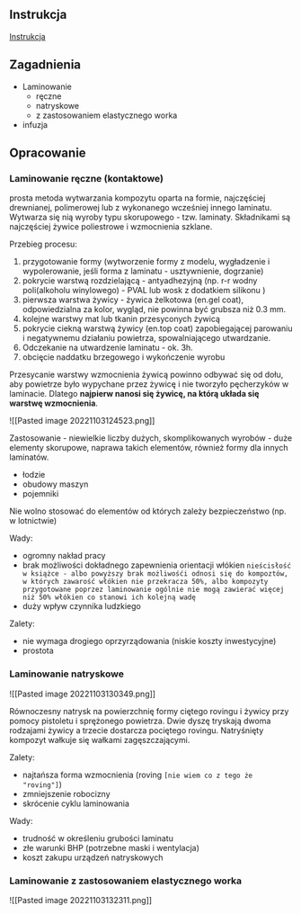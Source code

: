 ## Instrukcja

[Instrukcja](https://drive.google.com/file/d/1zgSHUHo18icaLfeqEEDb4pl71S-P2-Cv/view?usp=sharing)

## Zagadnienia

* Laminowanie
    * ręczne 
    * natryskowe
    * z zastosowaniem elastycznego worka
* infuzja

## Opracowanie

### Laminowanie ręczne (kontaktowe)

prosta metoda wytwarzania kompozytu oparta na formie, najczęściej drewnianej, polimerowej lub z wykonanego wcześniej innego laminatu. Wytwarza się nią wyroby typu skorupowego - tzw. laminaty. Składnikami są najczęściej żywice poliestrowe i wzmocnienia szklane.

Przebieg procesu:

1. przygotowanie formy (wytworzenie formy z modelu, wygładzenie i wypolerowanie, jeśli forma z laminatu - usztywnienie, dogrzanie)
2. pokrycie warstwą rozdzielającą - antyadhezyjną (np. r-r wodny poli(alkoholu winylowego) - PVAL lub wosk z dodatkiem silikonu )
3. pierwsza warstwa żywicy - żywica żelkotowa (en.gel coat), odpowiedzialna za kolor, wygląd, nie powinna być grubsza niż 0.3 mm.
4. kolejne warstwy mat lub tkanin przesyconych żywicą
5. pokrycie ciekną warstwą żywicy (en.top coat) zapobiegającej parowaniu i negatywnemu działaniu powietrza, spowalniającego utwardzanie.
6. Odczekanie na utwardzenie laminatu - ok. 3h.
7. obcięcie naddatku brzegowego i wykończenie wyrobu

Przesycanie warstwy wzmocnienia żywicą powinno odbywać się od dołu, aby powietrze było wypychane przez żywicę i nie tworzyło pęcherzyków w laminacie. Dlatego **najpierw nanosi się żywicę, na którą układa się warstwę wzmocnienia**.

![[Pasted image 20221103124523.png]]

Zastosowanie - niewielkie liczby dużych, skomplikowanych wyrobów - duże elementy skorupowe, naprawa takich elementów, również formy dla innych laminatów. 

- łodzie
- obudowy maszyn
- pojemniki

Nie wolno stosować do elementów od których zależy bezpieczeństwo (np. w lotnictwie)

Wady:

- ogromny nakład pracy
- brak możliwości dokładnego zapewnienia orientacji włókien
`nieścisłość w książce - albo powyższy brak możliwośći odnosi się do kompoztów, w których zawarość włókien nie przekracza 50%, albo kompozyty przygotowane poprzez laminowanie ogólnie nie mogą zawierać więcej niż 50% włókien co stanowi ich kolejną wadę`
- duży wpływ czynnika ludzkiego 

Zalety:

- nie wymaga drogiego oprzyrządowania (niskie koszty inwestycyjne)
- prostota

### Laminowanie natryskowe
![[Pasted image 20221103130349.png]]

Równoczesny natrysk na powierzchnię formy ciętego rovingu i żywicy przy pomocy pistoletu i sprężonego powietrza. Dwie dyszę tryskają dwoma rodzajami żywicy a trzecie dostarcza pociętego rovingu. Natryśnięty kompozyt wałkuje się wałkami zagęszczającymi. 

Zalety:

- najtańsza forma wzmocnienia (roving `[nie wiem co z tego że "roving"]`)
- zmniejszenie robocizny
- skrócenie cyklu laminowania

Wady:

- trudność w określeniu grubości laminatu
- złe warunki BHP (potrzebne maski i wentylacja)
- koszt zakupu urządzeń natryskowych

### Laminowanie z zastosowaniem elastycznego worka

![[Pasted image 20221103132311.png]]